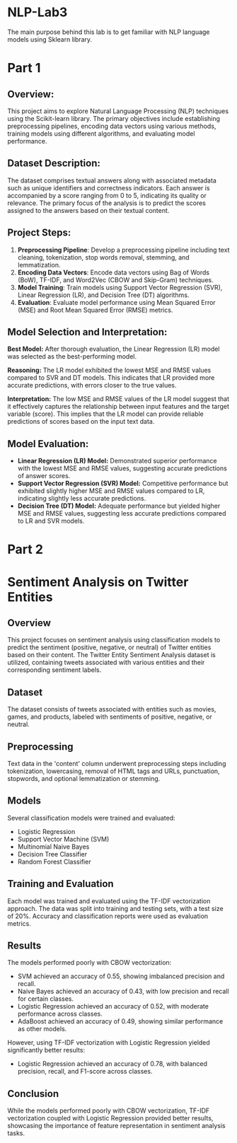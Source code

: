 # NLP-Lab3
The main purpose behind this lab is to get familiar with NLP language models using Sklearn library.

# Part 1

## Overview:
This project aims to explore Natural Language Processing (NLP) techniques using the Scikit-learn library. The primary objectives include establishing preprocessing pipelines, encoding data vectors using various methods, training models using different algorithms, and evaluating model performance.

## Dataset Description:
The dataset comprises textual answers along with associated metadata such as unique identifiers and correctness indicators. Each answer is accompanied by a score ranging from 0 to 5, indicating its quality or relevance. The primary focus of the analysis is to predict the scores assigned to the answers based on their textual content.

## Project Steps:
1. **Preprocessing Pipeline**: Develop a preprocessing pipeline including text cleaning, tokenization, stop words removal, stemming, and lemmatization.
2. **Encoding Data Vectors**: Encode data vectors using Bag of Words (BoW), TF-IDF, and Word2Vec (CBOW and Skip-Gram) techniques.
3. **Model Training**: Train models using Support Vector Regression (SVR), Linear Regression (LR), and Decision Tree (DT) algorithms.
4. **Evaluation**: Evaluate model performance using Mean Squared Error (MSE) and Root Mean Squared Error (RMSE) metrics.

## Model Selection and Interpretation:
**Best Model:** After thorough evaluation, the Linear Regression (LR) model was selected as the best-performing model.

**Reasoning:** The LR model exhibited the lowest MSE and RMSE values compared to SVR and DT models. This indicates that LR provided more accurate predictions, with errors closer to the true values.

**Interpretation:** The low MSE and RMSE values of the LR model suggest that it effectively captures the relationship between input features and the target variable (score). This implies that the LR model can provide reliable predictions of scores based on the input text data.

## Model Evaluation:
- **Linear Regression (LR) Model:** Demonstrated superior performance with the lowest MSE and RMSE values, suggesting accurate predictions of answer scores.
- **Support Vector Regression (SVR) Model:** Competitive performance but exhibited slightly higher MSE and RMSE values compared to LR, indicating slightly less accurate predictions.
- **Decision Tree (DT) Model:** Adequate performance but yielded higher MSE and RMSE values, suggesting less accurate predictions compared to LR and SVR models.

# Part 2

# Sentiment Analysis on Twitter Entities

## Overview

This project focuses on sentiment analysis using classification models to predict the sentiment (positive, negative, or neutral) of Twitter entities based on their content. The Twitter Entity Sentiment Analysis dataset is utilized, containing tweets associated with various entities and their corresponding sentiment labels.

## Dataset

The dataset consists of tweets associated with entities such as movies, games, and products, labeled with sentiments of positive, negative, or neutral.

## Preprocessing

Text data in the 'content' column underwent preprocessing steps including tokenization, lowercasing, removal of HTML tags and URLs, punctuation, stopwords, and optional lemmatization or stemming.

## Models

Several classification models were trained and evaluated:

- Logistic Regression
- Support Vector Machine (SVM)
- Multinomial Naive Bayes
- Decision Tree Classifier
- Random Forest Classifier

## Training and Evaluation

Each model was trained and evaluated using the TF-IDF vectorization approach. The data was split into training and testing sets, with a test size of 20%. Accuracy and classification reports were used as evaluation metrics.

## Results

The models performed poorly with CBOW vectorization:

- SVM achieved an accuracy of 0.55, showing imbalanced precision and recall.
- Naive Bayes achieved an accuracy of 0.43, with low precision and recall for certain classes.
- Logistic Regression achieved an accuracy of 0.52, with moderate performance across classes.
- AdaBoost achieved an accuracy of 0.49, showing similar performance as other models.

However, using TF-IDF vectorization with Logistic Regression yielded significantly better results:

- Logistic Regression achieved an accuracy of 0.78, with balanced precision, recall, and F1-score across classes.

## Conclusion

While the models performed poorly with CBOW vectorization, TF-IDF vectorization coupled with Logistic Regression provided better results, showcasing the importance of feature representation in sentiment analysis tasks.


